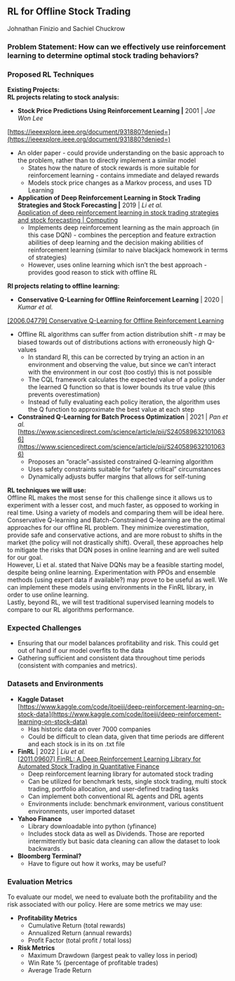 ## **RL for Offline Stock Trading**

Johnathan Finizio and Sachiel Chuckrow

### **Problem Statement:** How can we effectively use reinforcement learning to determine optimal stock trading behaviors? 

### **Proposed RL Techniques**

**Existing Projects:**  
**RL projects relating to stock analysis:**

* **Stock Price Predictions Using Reinforcement Learning  |**  2001  |  *Jae Won Lee* 

[https://ieeexplore.ieee.org/document/931880?denied=](https://ieeexplore.ieee.org/document/931880?denied=)

* An older paper \- could provide understanding on the basic approach to the problem, rather than to directly implement a similar model  
  * States how the nature of stock rewards is more suitable for reinforcement learning \- contains immediate and delayed rewards  
  * Models stock price changes as a Markov process, and uses TD Learning  
* **Application of Deep Reinforcement Learning in Stock Trading Strategies and Stock Forecasting  |**  2019  | *Li et al.*  
  [Application of deep reinforcement learning in stock trading strategies and stock forecasting | Computing](https://link.springer.com/article/10.1007/s00607-019-00773-w)   
  * Implements deep reinforcement learning as the main approach (in this case DQN) \- combines the perception and feature extraction abilities of deep learning and the decision making abilities of reinforcement learning (similar to naive blackjack homework in terms of strategies)  
  * However, uses online learning which isn’t the best approach \- provides good reason to stick with offline RL

**Rl projects relating to offline learning:**

* **Conservative Q-Learning for Offline Reinforcement Learning**  |  2020  |  *Kumar et al.*

[\[2006.04779\] Conservative Q-Learning for Offline Reinforcement Learning](https://arxiv.org/abs/2006.04779) 

* Offline RL algorithms can suffer from action distribution shift \- 𝜋 may be biased towards out of distributions actions with erroneously high Q-values  
  * In standard Rl, this can be corrected by trying an action in an environment and observing the value, but since we can’t interact with the environment in our cost (too costly) this is not possible  
  * The CQL framework calculates the expected value of a policy under the learned Q function so that is lower bounds its true value (this prevents overestimation)  
  * Instead of fully evaluating each policy iteration, the algorithm uses the Q function to approximate the best value at each step  
* **Constrained Q-Learning for Batch Process Optimization**  |  2021  | *Pan et al.*  
  [https://www.sciencedirect.com/science/article/pii/S2405896321010636](https://www.sciencedirect.com/science/article/pii/S2405896321010636)   
  * Proposes an “oracle”-assisted constrained Q-learning algorithm  
  * Uses safety constraints suitable for “safety critical” circumstances  
  * Dynamically adjusts buffer margins that allows for self-tuning

**RL techniques we will use:**  
Offline RL makes the most sense for this challenge since it allows us to experiment with a lesser cost, and much faster, as opposed to working in real time. Using a variety of models and comparing them will be ideal here. Conservative Q-learning and Batch-Constrained Q-learning are the optimal approaches for our offline RL problem. They minimize overestimation, provide safe and conservative actions, and are more robust to shifts in the market (the policy will not drastically shift). Overall, these approaches help to mitigate the risks that DQN poses in online learning and are well suited for our goal.   
However,  Li et al. stated that Naive DQNs may be a feasible starting model, despite being online learning. Experimentation with PPOs and ensemble methods (using expert data if available?) may prove to be useful as well. We can implement these models using environments in the FinRL library, in order to use online learning.  
Lastly, beyond RL, we will test traditional supervised learning models to compare to our RL algorithms performance.

### **Expected Challenges**

* Ensuring that our model balances profitability and risk. This could get out of hand if our model overfits to the data  
* Gathering sufficient and consistent data throughout time periods (consistent with companies and metrics).

### **Datasets and Environments** 

* **Kaggle Dataset**  
  [https://www.kaggle.com/code/itoeiji/deep-reinforcement-learning-on-stock-data](https://www.kaggle.com/code/itoeiji/deep-reinforcement-learning-on-stock-data)  
  * Has historic data on over 7000 companies  
  * Could be difficult to clean data, given that time periods are different and each stock is in its on .txt file  
* **FinRL**  |  2022  | *Liu et al.*   
  [\[2011.09607\] FinRL: A Deep Reinforcement Learning Library for Automated Stock Trading in Quantitative Finance](https://arxiv.org/abs/2011.09607)  
  * Deep reinforcement learning library for automated stock trading  
  * Can be utilized for benchmark tests, single stock trading, multi stock trading, portfolio allocation, and user-defined trading tasks  
  * Can implement both conventional RL agents and DRL agents  
  * Environments include: benchmark environment, various constituent environments, user imported dataset  
* **Yahoo Finance**  
  * Library downloadable into python (yfinance)  
  * Includes stock data as well as Dividends. Those are reported intermittently but basic data cleaning can allow the dataset to look backwards .  
* **Bloomberg Terminal?**  
  * Have to figure out how it works, may be useful?

### **Evaluation Metrics**

To evaluate our model, we need to evaluate both the profitability and the risk associated with our policy. Here are some metrics we may use:

* **Profitability Metrics**  
  * Cumulative Return (total rewards)  
  * Annualized Return (annual rewards)  
  * Profit Factor (total profit / total loss)  
* **Risk Metrics**  
  * Maximum Drawdown (largest peak to valley loss in period)  
  * Win Rate % (percentage of profitable trades)  
  * Average Trade Return
